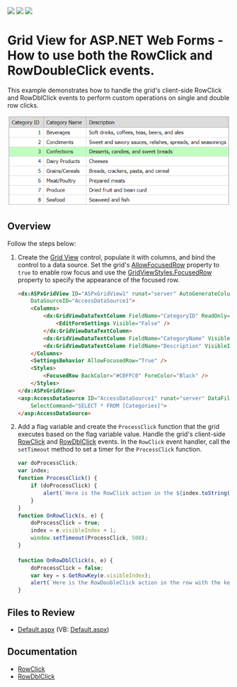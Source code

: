 <!-- default badges list -->
![](https://img.shields.io/endpoint?url=https://codecentral.devexpress.com/api/v1/VersionRange/128543748/22.1.3%2B)
[![](https://img.shields.io/badge/Open_in_DevExpress_Support_Center-FF7200?style=flat-square&logo=DevExpress&logoColor=white)](https://supportcenter.devexpress.com/ticket/details/E1343)
[![](https://img.shields.io/badge/📖_How_to_use_DevExpress_Examples-e9f6fc?style=flat-square)](https://docs.devexpress.com/GeneralInformation/403183)
<!-- default badges end -->
# Grid View for ASP.NET Web Forms - How to use both the RowClick and RowDoubleClick events.

This example demonstrates how to handle the grid's client-side RowClick and RowDblClick events to perform custom operations on single and double row clicks.

![Click](images/Click.png)

## Overview

Follow the steps below:

1. Create the [Grid View](https://docs.devexpress.com/AspNet/DevExpress.Web.ASPxGridView) control, populate it with columns, and bind the control to a data source. Set the grid's [AllowFocusedRow](https://docs.devexpress.com/AspNet/DevExpress.Web.ASPxGridViewBehaviorSettings.AllowFocusedRow) property to `true` to enable row focus and use the [GridViewStyles.FocusedRow](https://docs.devexpress.com/AspNet/DevExpress.Web.GridViewStyles.FocusedRow) property to specify the appearance of the focused row.

    ```aspx
    <dx:ASPxGridView ID="ASPxGridView1" runat="server" AutoGenerateColumns="False" KeyFieldName="CategoryID"
        DataSourceID="AccessDataSource1">
        <Columns>
            <dx:GridViewDataTextColumn FieldName="CategoryID" ReadOnly="True" VisibleIndex="0">
                <EditFormSettings Visible="False" />
            </dx:GridViewDataTextColumn>
            <dx:GridViewDataTextColumn FieldName="CategoryName" VisibleIndex="1" />
            <dx:GridViewDataTextColumn FieldName="Description" VisibleIndex="2" />
        </Columns>
        <SettingsBehavior AllowFocusedRow="True" />
        <Styles>
            <FocusedRow BackColor="#C0FFC0" ForeColor="Black" />
        </Styles>
    </dx:ASPxGridView>
    <asp:AccessDataSource ID="AccessDataSource1" runat="server" DataFile="~/App_Data/nwind.mdb"
        SelectCommand="SELECT * FROM [Categories]">
    </asp:AccessDataSource>
    ```

2. Add a flag variable and create the `ProcessClick` function that the grid executes based on the flag variable value. Handle the grid's client-side [RowClick](https://docs.devexpress.com/AspNet/js-ASPxClientGridView.RowClick) and [RowDblClick](https://docs.devexpress.com/AspNet/js-ASPxClientGridView.RowDblClick) events. In the `RowClick` event handler, call the `setTimeout` method to set a timer for the `ProcessClick` function.

    ```js
    var doProcessClick;
    var index;
    function ProcessClick() {
        if (doProcessClick) {
            alert(`Here is the RowClick action in the ${index.toString()} row.`);
        }
    }
    function OnRowClick(s, e) {
        doProcessClick = true;
        index = e.visibleIndex + 1;
        window.setTimeout(ProcessClick, 500);
    }

    function OnRowDblClick(s, e) {
        doProcessClick = false;
        var key = s.GetRowKey(e.visibleIndex);
        alert(`Here is the RowDoubleClick action in the row with the key = ${key}.`);
    }
    ```

## Files to Review

* [Default.aspx](./CS/WebSite/Default.aspx) (VB: [Default.aspx](./VB/WebSite/Default.aspx))

## Documentation

* [RowClick](https://docs.devexpress.com/AspNet/js-ASPxClientGridView.RowClick)
* [RowDblClick](https://docs.devexpress.com/AspNet/js-ASPxClientGridView.RowDblClick)
